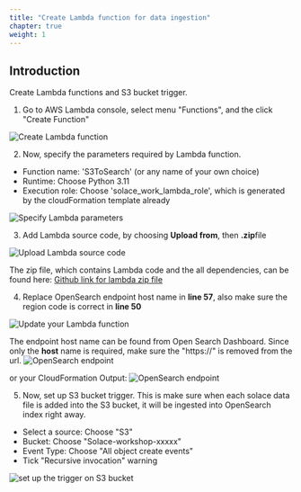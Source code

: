 ```yaml
---
title: "Create Lambda function for data ingestion"
chapter: true
weight: 1 
---
```


## Introduction
Create Lambda functions and S3 bucket trigger.

1. Go to AWS Lambda console, select menu "Functions", and the click "Create Function"

![Create Lambda function](/images/moduleSix/lambdaCreateFunctions.png)

2. Now, specify the parameters required by Lambda function.
* Function name:  'S3ToSearch' (or any name of your own choice)
* Runtime: Choose Python 3.11
* Execution role: Choose 'solace_work_lambda_role', which is generated by the cloudFormation template already


![Specify Lambda parameters](/images/moduleSix/lambdaCreation.png)


3. Add Lambda source code, by choosing **Upload from**, then **.zip**file


![Upload Lambda source code](/images/moduleSix/LambdaUploadCode.png)

The zip file, which contains Lambda code and the all dependencies, can be found here:
[Github link for lambda zip file](https://github.com/HariRangarajan-Solace/aws-modernization-workshop-base/blob/dashboard/dashboard/s3-to-opensearch/lambda.zip)

4. Replace OpenSearch endpoint host name in **line 57**, also make sure the region code is correct in **line 50**

![Update your Lambda function](/images/moduleSix/LambdaEditSourceCode.png)


The endpoint host name can be found from Open Search Dashboard. Since only the **host** name is required, make sure the "https://" is removed from the url.
![OpenSearch endpoint](/images/moduleSix/OpenSearchEndPoint.png)

or your CloudFormation Output:
![OpenSearch endpoint](/images/moduleSix/CloudFormationOutput.png)

5. Now, set up S3 bucket trigger. This is make sure when each solace data file is added into the S3 bucket, it will be ingested into OpenSearch index right away.
* Select a source: Choose "S3"
* Bucket: Choose "Solace-workshop-xxxxx"
* Event Type: Choose "All object create events"
* Tick "Recursive invocation" warning

![set up the trigger on S3 bucket](/images/moduleSix/LamdaTriggerConfig.png)

